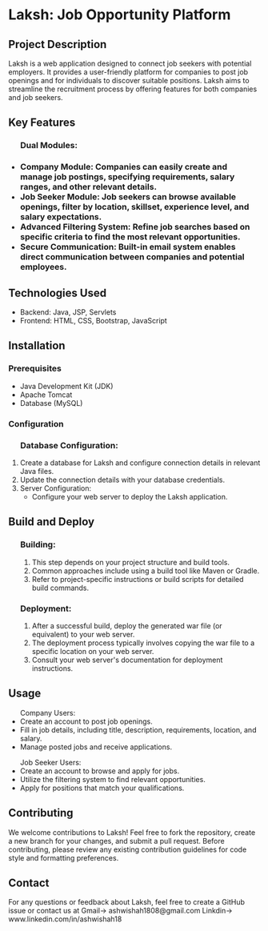<h1> Laksh: Job Opportunity Platform</h1>
<h2>Project Description</h2>
Laksh is a web application designed to connect job seekers with potential employers. It provides a user-friendly platform for companies to post job openings and for individuals to discover suitable positions. Laksh aims to streamline the recruitment process by offering features for both companies and job seekers.
<br>
<h2>Key Features</h2>
<ul>
  <h3>Dual Modules:<h3>
 <li>Company Module: Companies can easily create and manage job postings, specifying requirements, salary ranges, and other relevant details.</li>
 <li>Job Seeker Module: Job seekers can browse available openings, filter by location, skillset, experience level, and salary expectations.</li>
 <li>Advanced Filtering System: Refine job searches based on specific criteria to find the most relevant opportunities.</li>
 <li>Secure Communication: Built-in email system enables direct communication between companies and potential employees.</li>
</ul>

<h2>Technologies Used</h2>
 <ul>
  <li>Backend: Java, JSP, Servlets</li>
  <li>Frontend: HTML, CSS, Bootstrap, JavaScript</li>
 </ul>

<h2>Installation</h2>
 <h3>Prerequisites</h3>
 <ul>
  <li>Java Development Kit (JDK)</li>
  <li>Apache Tomcat</li>
  <li>Database (MySQL)</li>
 </ul>
 <h3>Configuration</h3>
  <ol><h3>Database Configuration:</h3>
       <li>Create a database for Laksh and configure connection details in relevant Java files.</li>
       <li>Update the connection details with your database credentials.</li>
     </ul>
  </li>
  <li>Server Configuration:
     <ul>
       <li>Configure your web server to deploy the Laksh application.</li>
     </ul>
  </li>
</ol>
<h2>Build and Deploy</h2>
<ul>
  <h3>Building:</h3>
  <ol>
    <li>This step depends on your project structure and build tools.</li>
    <li>Common approaches include using a build tool like Maven or Gradle.</li>
    <li> Refer to project-specific instructions or build scripts for detailed build commands.</li>
  </ol>
</ul>
<ul>
  <h3>Deployment:</h3>
  <ol>
    <li>After a successful build, deploy the generated war file (or equivalent) to your web server.</li>
    <li>The deployment process typically involves copying the war file to a specific location on your web server.</li>
    <li>Consult your web server's documentation for deployment instructions.</li>
  </ol>
</ul>


<h2>Usage</h2>
<ul>
  Company Users:
  <li> Create an account to post job openings.</li>
    <li> Fill in job details, including title, description, requirements, location, and salary.</li>
  <li>Manage posted jobs and receive applications.</li>
</ul>
<ul>
  Job Seeker Users:
  <li>Create an account to browse and apply for jobs.</li>
    <li>Utilize the filtering system to find relevant opportunities.</li>
  <li>Apply for positions that match your qualifications.</li>
</ul>


<h2>Contributing</h2>
We welcome contributions to Laksh! Feel free to fork the repository, create a new branch for your changes, and submit a pull request. Before contributing, please review any existing contribution guidelines for code style and formatting preferences.

<h2>Contact</h2>
For any questions or feedback about Laksh, feel free to create a GitHub issue or contact us at
Gmail-> ashwishah1808@gmail.com
Linkdin-> www.linkedin.com/in/ashwishah18
